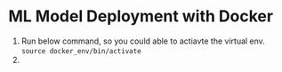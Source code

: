 # ML Model Deployment with Docker
1. Run below command, so you could able to actiavte the virtual env.
   ``source docker_env/bin/activate``
2. 
